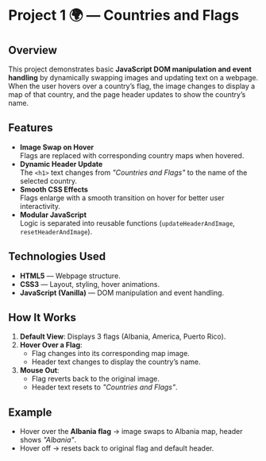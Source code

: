 # Project 1 🌍 — Countries and Flags

## Overview
This project demonstrates basic **JavaScript DOM manipulation and event handling** by dynamically swapping images and updating text on a webpage.  
When the user hovers over a country’s flag, the image changes to display a map of that country, and the page header updates to show the country’s name.

## Features
- **Image Swap on Hover**  
  Flags are replaced with corresponding country maps when hovered.  
- **Dynamic Header Update**  
  The `<h1>` text changes from *"Countries and Flags"* to the name of the selected country.  
- **Smooth CSS Effects**  
  Flags enlarge with a smooth transition on hover for better user interactivity.  
- **Modular JavaScript**  
  Logic is separated into reusable functions (`updateHeaderAndImage`, `resetHeaderAndImage`).  

## Technologies Used
- **HTML5** — Webpage structure.  
- **CSS3** — Layout, styling, hover animations.  
- **JavaScript (Vanilla)** — DOM manipulation and event handling.

## How It Works
1. **Default View**: Displays 3 flags (Albania, America, Puerto Rico).  
2. **Hover Over a Flag**:  
   - Flag changes into its corresponding map image.  
   - Header text changes to display the country’s name.  
3. **Mouse Out**:  
   - Flag reverts back to the original image.  
   - Header text resets to *"Countries and Flags"*.  

## Example
- Hover over the **Albania flag** → image swaps to Albania map, header shows *"Albania"*.  
- Hover off → resets back to original flag and default header. 
